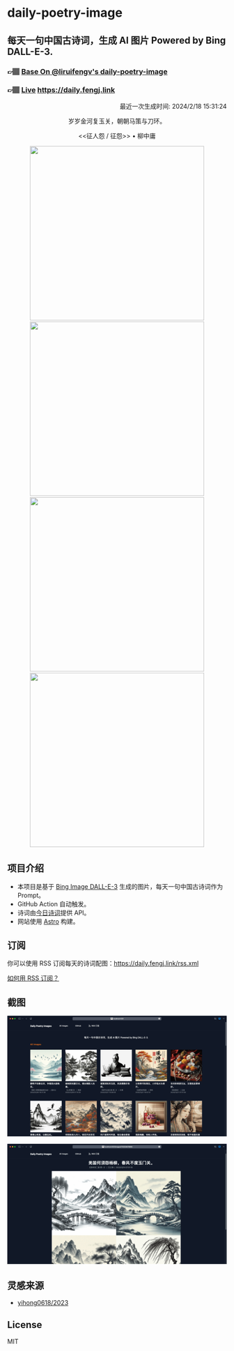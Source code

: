 
# daily-poetry-image

## 每天一句中国古诗词，生成 AI 图片 Powered by Bing DALL-E-3.

### 👉🏽 [Base On @liruifengv's daily-poetry-image](https://github.com/liruifengv/daily-poetry-image)

### 👉🏽 [Live](https://daily.fengj.link) https://daily.fengj.link

<p align="right">
  最近一次生成时间: 2024/2/18 15:31:24
</p>
<p align="center">
岁岁金河复玉关，朝朝马策与刀环。
</p>
<p align="center">
<<征人怨 / 征怨>> • 柳中庸
</p>
<p align="center">
<img src="https://tse3.mm.bing.net/th/id/OIG2.uTIncfe1rv6vlpqjTZV1" height="400" width="400" />
<img src="https://tse1.mm.bing.net/th/id/OIG2.r3Z_zyEioPhka0Abx1zG" height="400" width="400" />
<img src="https://tse2.mm.bing.net/th/id/OIG2.oaoTiK7AnXnxlctoLCg_" height="400" width="400" />
<img src="https://tse1.mm.bing.net/th/id/OIG2.fi6IodlNIYpwVLdHVrKL" height="400" width="400" />
</p>

## 项目介绍

-   本项目是基于 [Bing Image DALL-E-3](https://www.bing.com/images/create) 生成的图片，每天一句中国古诗词作为 Prompt。
-   GitHub Action 自动触发。
-   诗词由[今日诗词](https://www.jinrishici.com/)提供 API。
-   网站使用 [Astro](https://astro.build) 构建。

## 订阅

你可以使用 RSS 订阅每天的诗词配图：https://daily.fengj.link/rss.xml

[如何用 RSS 订阅？](https://zhuanlan.zhihu.com/p/55026716)

## 截图

![图片列表](./screenshots/Snipaste_2023-12-28_21-00-26.png)

![图片详情](./screenshots/Snipaste_2023-12-28_21-00-53.png)

## 灵感来源

-   [yihong0618/2023](https://github.com/yihong0618/2023)

## License

MIT

